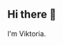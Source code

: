 ## Hi there 👋
l'm Viktoria.


<!--
**ViktoriaGavrosh/ViktoriaGavrosh** is a ✨ _special_ ✨ repository because its `README.md` (this file) appears on your GitHub profile.

Here are some ideas to get you started:

- 🔭 I’m currently working on ...
- 🌱 I’m currently learning ...
- 👯 I’m looking to collaborate on ...
- 🤔 I’m looking for help with ...
- 💬 Ask me about ...
- 📫 How to reach me: ...
- 😄 Pronouns: ...
- ⚡ Fun fact: ...
-->

<!--
![Leetcode Stats](https://leetcard.jacoblin.cool/ViktoriaViktoria)

![](http://github-profile-summary-cards.vercel.app/api/cards/profile-details?username=ViktoriaGavrosh&theme=nord_bright)
-->
